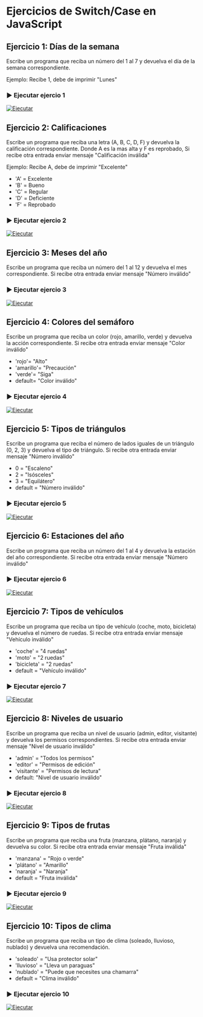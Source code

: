 # Ejercicios de Switch/Case en JavaScript

## Ejercicio 1: Días de la semana

Escribe un programa que reciba un número del 1 al 7 y devuelva el día de la semana correspondiente.

Ejemplo: Recibe 1, debe de imprimir "Lunes"

### ▶️ Ejecutar ejercio 1

[![Ejecutar](https://img.shields.io/badge/Ejecutar_en-Playcode-green?style=for-the-badge&logo=javascript&logoColor=white)](https://playcode.io/2012001)

## Ejercicio 2: Calificaciones

Escribe un programa que reciba una letra (A, B, C, D, F) y devuelva la calificación correspondiente. Donde A es la mas alta y F es reprobado, Si recibe otra entrada enviar mensaje "Calificación inválida"

Ejemplo: Recibe A, debe de imprimir "Excelente"

- 'A' = Excelente
- 'B' = Bueno
- 'C' = Regular
- 'D' = Deficiente
- 'F' = Reprobado

### ▶️ Ejecutar ejercio 2

[![Ejecutar](https://img.shields.io/badge/Ejecutar_en-Playcode-green?style=for-the-badge&logo=javascript&logoColor=white)](https://playcode.io/2012007)

## Ejercicio 3: Meses del año

Escribe un programa que reciba un número del 1 al 12 y devuelva el mes correspondiente.
Si recibe otra entrada enviar mensaje "Número inválido"

### ▶️ Ejecutar ejercio 3

[![Ejecutar](https://img.shields.io/badge/Ejecutar_en-Playcode-green?style=for-the-badge&logo=javascript&logoColor=white)](https://playcode.io/2012014)

## Ejercicio 4: Colores del semáforo

Escribe un programa que reciba un color (rojo, amarillo, verde) y devuelva la acción correspondiente. Si recibe otra entrada enviar mensaje "Color inválido"

- 'rojo'= "Alto"
- 'amarillo'= "Precaución"
- 'verde'= "Siga"
- default= "Color inválido"

### ▶️ Ejecutar ejercio 4

[![Ejecutar](https://img.shields.io/badge/Ejecutar_en-Playcode-green?style=for-the-badge&logo=javascript&logoColor=white)](https://playcode.io/2012015)

## Ejercicio 5: Tipos de triángulos

Escribe un programa que reciba el número de lados iguales de un triángulo (0, 2, 3) y devuelva el tipo de triángulo.
Si recibe otra entrada enviar mensaje "Número inválido"

- 0 = "Escaleno"
- 2 = "Isósceles"
- 3 = "Equilátero"
- default = "Número inválido"

### ▶️ Ejecutar ejercio 5

[![Ejecutar](https://img.shields.io/badge/Ejecutar_en-Playcode-green?style=for-the-badge&logo=javascript&logoColor=white)](https://playcode.io/2012017)

## Ejercicio 6: Estaciones del año

Escribe un programa que reciba un número del 1 al 4 y devuelva la estación del año correspondiente.
Si recibe otra entrada enviar mensaje "Número inválido"

### ▶️ Ejecutar ejercio 6

[![Ejecutar](https://img.shields.io/badge/Ejecutar_en-Playcode-green?style=for-the-badge&logo=javascript&logoColor=white)](https://playcode.io/2012022)

## Ejercicio 7: Tipos de vehículos

Escribe un programa que reciba un tipo de vehículo (coche, moto, bicicleta) y devuelva el número de ruedas.
Si recibe otra entrada enviar mensaje "Vehículo inválido"

- 'coche' = "4 ruedas"
- 'moto' = "2 ruedas"
- 'bicicleta' = "2 ruedas"
- default = "Vehículo inválido"

### ▶️ Ejecutar ejercio 7

[![Ejecutar](https://img.shields.io/badge/Ejecutar_en-Playcode-green?style=for-the-badge&logo=javascript&logoColor=white)](https://playcode.io/2012027)

## Ejercicio 8: Niveles de usuario

Escribe un programa que reciba un nivel de usuario (admin, editor, visitante) y devuelva los permisos correspondientes.
Si recibe otra entrada enviar mensaje "Nivel de usuario inválido"

- 'admin' = "Todos los permisos"
- 'editor' = "Permisos de edición"
- 'visitante' = "Permisos de lectura"
- default: "Nivel de usuario inválido"

### ▶️ Ejecutar ejercio 8

[![Ejecutar](https://img.shields.io/badge/Ejecutar_en-Playcode-green?style=for-the-badge&logo=javascript&logoColor=white)](https://playcode.io/2012033)

## Ejercicio 9: Tipos de frutas

Escribe un programa que reciba una fruta (manzana, plátano, naranja) y devuelva su color.
Si recibe otra entrada enviar mensaje "Fruta inválida"

- 'manzana' = "Rojo o verde"
- 'plátano' = "Amarillo"
- 'naranja' = "Naranja"
- default = "Fruta inválida"

### ▶️ Ejecutar ejercio 9

[![Ejecutar](https://img.shields.io/badge/Ejecutar_en-Playcode-green?style=for-the-badge&logo=javascript&logoColor=white)](https://playcode.io/2012036)

## Ejercicio 10: Tipos de clima

Escribe un programa que reciba un tipo de clima (soleado, lluvioso, nublado) y devuelva una recomendación.

- 'soleado' = "Usa protector solar"
- 'lluvioso' = "Lleva un paraguas"
- 'nublado' = "Puede que necesites una chamarra"
- default = "Clima inválido"

### ▶️ Ejecutar ejercio 10

[![Ejecutar](https://img.shields.io/badge/Ejecutar_en-Playcode-green?style=for-the-badge&logo=javascript&logoColor=white)](https://playcode.io/2012037)
